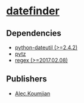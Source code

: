 # [datefinder](https://pypi.org/project/datefinder)

## Dependencies
- [python-dateutil (>=2.4.2)](packages/p/python-dateutil.md)
- [pytz](packages/p/pytz.md)
- [regex (>=2017.02.08)](packages/r/regex.md)



## Publishers
- [Alec.Koumjian](https://pypi.org/user/Alec.Koumjian)

